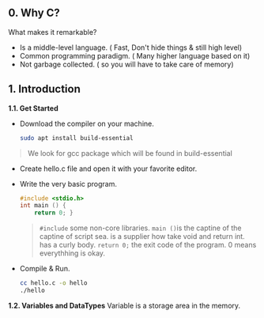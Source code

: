 ## 0. Why C?
What makes it remarkable?
 - Is a middle-level language. ( Fast, Don't hide things & still high level)
 - Common programming paradigm. ( Many higher language based on it)
 - Not garbage collected. ( so you will have to take care of memory)

## 1. Introduction
**1.1. Get Started**
 - Download the compiler on your machine. 
	```bash
	sudo apt install build-essential
	```
	

> We look for gcc package which will be found in build-essential

 - Create hello.c file and open it with your favorite editor.
 - Write the very basic program.
	```c
	#include <stdio.h>
	int main () {
		return 0; }
	```
	

	> `#include` some non-core libraries. 
	`main ()`is the captine of the captine of script sea. is a supplier how take void and return int. has a curly body.
	`return 0;` the exit code of the program. 0 means everythhing is okay.
	
	
 - Compile & Run.
	```bash
	cc hello.c -o hello
	./hello
	``` 
**1.2. Variables and DataTypes**
Variable is a storage area in the memory.

